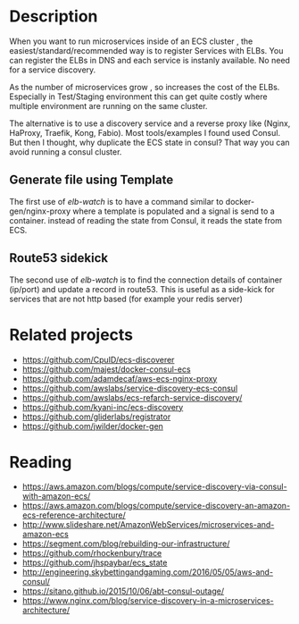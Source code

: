 # Description
When you want to run microservices inside of an ECS cluster , the easiest/standard/recommended way is to register Services with ELBs.
You can register the ELBs in DNS and each service is instanly available. No need for a service discovery.

As the number of microservices grow , so increases the cost of the ELBs. Especially in Test/Staging environment this can get quite costly where multiple environment are running on the same cluster.

The alternative is to use a discovery service and a reverse proxy like (Nginx, HaProxy, Traefik, Kong, Fabio).
Most tools/examples I found used Consul. But then I thought, why duplicate the ECS state in consul? That way you can avoid running a consul cluster.

## Generate file using Template
The first use of *elb-watch* is to have a command similar to docker-gen/nginx-proxy where a template is populated and a signal is send to a container.
instead of reading the state from Consul, it reads the state from ECS.

## Route53 sidekick
The second use of *elb-watch* is to find the connection details of container (ip/port) and update a record in route53.
This is useful as a side-kick for services that are not http based (for example your redis server)

# Related projects
- <https://github.com/CpuID/ecs-discoverer>
- <https://github.com/majest/docker-consul-ecs>
- <https://github.com/adamdecaf/aws-ecs-nginx-proxy>
- <https://github.com/awslabs/service-discovery-ecs-consul>
- <https://github.com/awslabs/ecs-refarch-service-discovery/>
- <https://github.com/kyani-inc/ecs-discovery>
- <https://github.com/gliderlabs/registrator>
- <https://github.com/jwilder/docker-gen>

# Reading
- <https://aws.amazon.com/blogs/compute/service-discovery-via-consul-with-amazon-ecs/>
- <https://aws.amazon.com/blogs/compute/service-discovery-an-amazon-ecs-reference-architecture/>
- <http://www.slideshare.net/AmazonWebServices/microservices-and-amazon-ecs>
- <https://segment.com/blog/rebuilding-our-infrastructure/>
- <https://github.com/rhockenbury/trace>
- <https://github.com/jhspaybar/ecs_state>
- <http://engineering.skybettingandgaming.com/2016/05/05/aws-and-consul/>
- <https://sitano.github.io/2015/10/06/abt-consul-outage/>
- <https://www.nginx.com/blog/service-discovery-in-a-microservices-architecture/>
